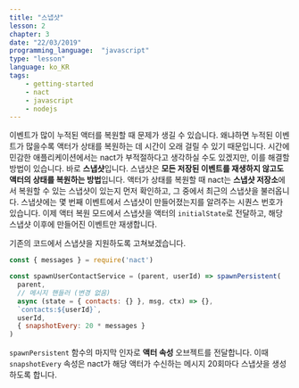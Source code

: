```yaml
---
title: "스냅샷"
lesson: 2
chapter: 3
date: "22/03/2019"
programming_language:  "javascript"
type: "lesson"
language: ko_KR
tags:
    - getting-started
    - nact
    - javascript
    - nodejs
---
```


이벤트가 많이 누적된 액터를 복원할 때 문제가 생길 수 있습니다. 왜냐하면 누적된 이벤트가 많을수록 액터가 상태를 복원하는 데 시간이 오래 걸릴 수 있기 때문입니다. 시간에 민감한 애플리케이션에서는 nact가 부적절하다고 생각하실 수도 있겠지만, 이를 해결할 방법이 있습니다. 바로 **스냅샷**입니다. 스냅샷은 **모든 저장된 이벤트를 재생하지 않고도 액터의 상태를 복원하는 방법**입니다. 액터가 상태를 복원할 때 nact는 **스냅샷 저장소**에서 복원할 수 있는 스냅샷이 있는지 먼저 확인하고, 그 중에서 최근의 스냅샷을 불러옵니다. 스냅샷에는 몇 번째 이벤트에서 스냅샷이 만들어졌는지를 알려주는 시퀀스 번호가 있습니다. 이제 액터 복원 모드에서 스냅샷을 액터의 `initialState`로 전달하고, 해당 스냅샷 이후에 만들어진 이벤트만 재생합니다.

기존의 코드에서 스냅샷을 지원하도록 고쳐보겠습니다.

```javascript
const { messages } = require('nact')

const spawnUserContactService = (parent, userId) => spawnPersistent(
  parent,
  // 메시지 핸들러 (변경 없음)
  async (state = { contacts: {} }, msg, ctx) => {},
  `contacts:${userId}`,
  userId,
  { snapshotEvery: 20 * messages }
)
```

`spawnPersistent` 함수의 마지막 인자로 **액터 속성** 오브젝트를 전달합니다. 이때 `snapshotEvery` 속성은 nact가 해당 액터가 수신하는 메시지 20회마다 스냅샷을 생성하도록 합니다.
